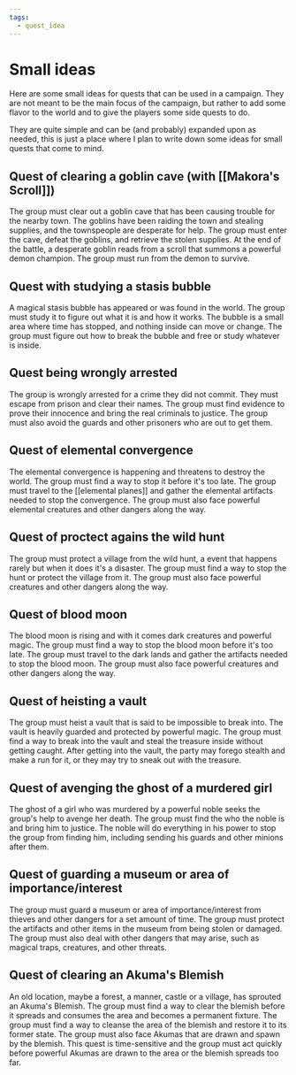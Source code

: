 ```yaml
---
tags:
  - quest_idea
---
```

# Small ideas

Here are some small ideas for quests that can be used in a campaign. They are not meant to be the main focus of the campaign, but rather to add some flavor to the world and to give the players some side quests to do.

They are quite simple and can be (and probably) expanded upon as needed, this is just a place where I plan to write down some ideas for small quests that come to mind.

## Quest of clearing a goblin cave (with [[Makora's Scroll]])

The group must clear out a goblin cave that has been causing trouble for the nearby town. The goblins have been raiding the town and stealing supplies, and the townspeople are desperate for help. The group must enter the cave, defeat the goblins, and retrieve the stolen supplies. At the end of the battle, a desperate goblin reads from a scroll that summons a powerful demon champion. The group must run from the demon to survive.

## Quest with studying a stasis bubble

A magical stasis bubble has appeared or was found in the world. The group must study it to figure out what it is and how it works. The bubble is a small area where time has stopped, and nothing inside can move or change. The group must figure out how to break the bubble and free or study whatever is inside.

## Quest being wrongly arrested 

The group is wrongly arrested for a crime they did not commit. They must escape from prison and clear their names. The group must find evidence to prove their innocence and bring the real criminals to justice. The group must also avoid the guards and other prisoners who are out to get them.

## Quest of elemental convergence

The elemental convergence is happening and threatens to destroy the world. The group must find a way to stop it before it's too late. The group must travel to the [[elemental planes]] and gather the elemental artifacts needed to stop the convergence. The group must also face powerful elemental creatures and other dangers along the way.

## Quest of proctect agains the wild hunt

The group must protect a village from the wild hunt, a event that happens rarely but when it does it's a disaster. The group must find a way to stop the hunt or protect the village from it. The group must also face powerful creatures and other dangers along the way.

## Quest of blood moon

The blood moon is rising and with it comes dark creatures and powerful magic. The group must find a way to stop the blood moon before it's too late. The group must travel to the dark lands and gather the artifacts needed to stop the blood moon. The group must also face powerful creatures and other dangers along the way.

## Quest of heisting a vault

The group must heist a vault that is said to be impossible to break into. The vault is heavily guarded and protected by powerful magic. The group must find a way to break into the vault and steal the treasure inside without getting caught. After getting into the vault, the party may forego stealth and make a run for it, or they may try to sneak out with the treasure.

## Quest of avenging the ghost of a murdered girl

The ghost of a girl who was murdered by a powerful noble seeks the group's help to avenge her death. The group must find the who the noble is and bring him to justice. The noble will do everything in his power to stop the group from finding him, including sending his guards and other minions after them.

## Quest of guarding a museum or area of importance/interest

The group must guard a museum or area of importance/interest from thieves and other dangers for a set amount of time. The group must protect the artifacts and other items in the museum from being stolen or damaged. The group must also deal with other dangers that may arise, such as magical traps, creatures, and other threats.

## Quest of clearing an Akuma's Blemish

An old location, maybe a forest, a manner, castle or a village, has sprouted an Akuma's Blemish. The group must find a way to clear the blemish before it spreads and consumes the area and becomes a permanent fixture. The group must find a way to cleanse the area of the blemish and restore it to its former state. The group must also face Akumas that are drawn and spawn by the blemish. This quest is time-sensitive and the group must act quickly before powerful Akumas are drawn to the area or the blemish spreads too far.